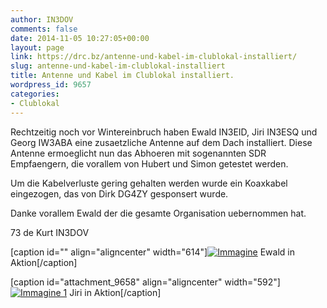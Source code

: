 ```yaml
---
author: IN3DOV
comments: false
date: 2014-11-05 10:27:05+00:00
layout: page
link: https://drc.bz/antenne-und-kabel-im-clublokal-installiert/
slug: antenne-und-kabel-im-clublokal-installiert
title: Antenne und Kabel im Clublokal installiert.
wordpress_id: 9657
categories:
- Clublokal
---
```


Rechtzeitig noch vor Wintereinbruch haben Ewald IN3EID, Jiri IN3ESQ und Georg IW3ABA eine zusaetzliche Antenne auf dem Dach installiert. Diese Antenne ermoeglicht nun das Abhoeren mit sogenannten SDR Empfaengern, die vorallem von Hubert und Simon getestet werden.

Um die Kabelverluste gering gehalten werden wurde ein Koaxkabel eingezogen, das von Dirk DG4ZY gesponsert wurde.

Danke vorallem Ewald der die gesamte Organisation uebernommen hat.

73 de Kurt IN3DOV

[caption id="" align="aligncenter" width="614"][![Immagine](https://drc.bz/wp-content/uploads/2014/11/Immagine.jpg)](https://drc.bz/wp-content/uploads/2014/11/Immagine.jpg) Ewald in Aktion[/caption]









[caption id="attachment_9658" align="aligncenter" width="592"][![Immagine 1](https://drc.bz/wp-content/uploads/2014/11/Immagine-1.jpg)](https://drc.bz/wp-content/uploads/2014/11/Immagine-1.jpg) Jiri in Aktion[/caption]
